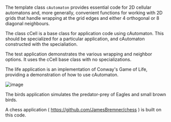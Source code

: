 The template class  `cAutomaton` provides essential code for 2D cellular automatons and, more generally, convenient functions for working with 2D grids that handle wrapping at the grid edges and either 4 orthogonal or 8 diagonal neighbours.

The class cCell is a base class for application code using cAutomaton.  This should be specialized for a particular application, and cAutomaton constructed with the specialiation.

The test application demonstrates the various wrapping and neighbor options.  It uses the cCell base class with no specializations.

The life application is an implementation of Conway's Game of Life, providing a demonstration of how to use cAutomaton.

![image](https://user-images.githubusercontent.com/2046227/131689933-40a79a0c-7e33-4e1c-8eba-9e49025e0ad7.png)

The birds application simulates the predator-prey of Eagles and small brown birds.

A chess application ( https://github.com/JamesBremner/chess ) is built on this code.
